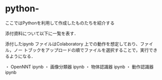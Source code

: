 # python-
ここではPythonを利用して作成したものたちを紹介する

添付資料について以下に一覧を表す．

添付したipynb ファイルはColaboratory 上での動作を想定しており、ファイル，ノー
トブックをアップロードの順でファイルを選択することで，実行できるようになる．

・
OpenNNT ipynb
・
画像分類器 ipynb
・
物体認識器 ipynb
・
動作認識器 ipynb







